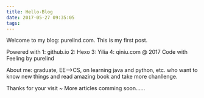 ```yaml
---
title: Hello-Blog
date: 2017-05-27 09:35:05
tags:
---
```

Welcome to my blog: purelind.com. This is my first post.

Powered with 1: github.io 2: Hexo 3: Yilia 4: qiniu.com
@ 2017 Code with Feeling by purelind

About me: graduate, EE-->CS, on learning java and python, etc.
who want to know new things and read amazing book and take more chanllenge.

Thanks for your visit ~
More articles comming soon......
